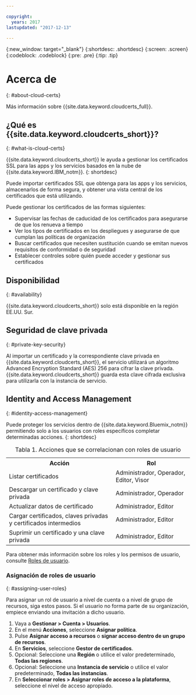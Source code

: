 ```yaml
---

copyright:
  years: 2017
lastupdated: "2017-12-13"

---
```

{:new_window: target="_blank"}
{:shortdesc: .shortdesc}
{:screen: .screen}
{:codeblock: .codeblock}
{:pre: .pre}
{:tip: .tip}

# Acerca de 
{: #about-cloud-certs}

Más información sobre {{site.data.keyword.cloudcerts_full}}.

## ¿Qué es {{site.data.keyword.cloudcerts_short}}?
{: #what-is-cloud-certs}

{{site.data.keyword.cloudcerts_short}} le ayuda a gestionar los certificados SSL para las apps y los servicios basados en la nube de {{site.data.keyword.IBM_notm}}.
{: shortdesc}

Puede importar certificados SSL que obtenga para las apps y los servicios, almacenarlos de forma segura, y obtener una vista central de los certificados que está utilizando.

Puede gestionar los certificados de las formas siguientes:

* Supervisar las fechas de caducidad de los certificados para asegurarse de que los renueva a tiempo
* Ver los tipos de certificados en los despliegues y asegurarse de que cumplan las políticas de organización
* Buscar certificados que necesiten sustitución cuando se emitan nuevos requisitos de conformidad o de seguridad
* Establecer controles sobre quién puede acceder y gestionar sus certificados

## Disponibilidad
{: #availability}

{{site.data.keyword.cloudcerts_short}} solo está disponible en la región EE.UU. Sur.

## Seguridad de clave privada
{: #private-key-security}

Al importar un certificado y la correspondiente clave privada en {{site.data.keyword.cloudcerts_short}}, el servicio utilizará un algoritmo Advanced Encryption Standard (AES) 256 para cifrar la clave privada. {{site.data.keyword.cloudcerts_short}} guarda esta clave cifrada exclusiva para utilizarla con la instancia de servicio.

## Identity and Access Management
{: #identity-access-management}

Puede proteger los servicios dentro de {{site.data.keyword.Bluemix_notm}} permitiendo solo a los usuarios con roles específicos completar determinadas acciones.
{: shortdesc}

<table>
<caption> Tabla 1. Acciones que se correlacionan con roles de usuario</caption>
  <tr>
    <th> Acción </th>
    <th> Rol </th>
  </tr>
  <tr>
    <td>Listar certificados</td>
    <td> Administrador, Operador, Editor, Visor </td>
  </tr>
  <tr>
    <td>Descargar un certificado y clave privada </td>
    <td> Administrador, Operador </td>
  </tr>
  <tr>
    <td>Actualizar datos de certificado</td>
    <td> Administrador, Editor </td>
  </tr>
  <tr>
    <td>Cargar certificados, claves privadas y certificados intermedios </td>
    <td> Administrador, Editor  </td>
  </tr>
  <tr>
    <td>Suprimir un certificado y una clave privada </td>
    <td> Administrador, Editor </td>
  </tr>
</table>

Para obtener más información sobre los roles y los permisos de usuario, consulte [Roles de usuario](/docs/admin/patterns.html#userroles).

### Asignación de roles de usuario
{: #assigning-user-roles}

Para asignar un rol de usuario a nivel de cuenta o a nivel de grupo de recursos, siga estos pasos.
Si el usuario no forma parte de su organización, empiece enviando una invitación a dicho usuario.

1. Vaya a **Gestionar > Cuenta > Usuarios**.
2. En el menú **Acciones**, seleccione **Asignar política**.
3. Pulse **Asignar acceso a recursos** o **signar acceso dentro de un grupo de recursos**.
4. En **Servicios**, seleccione **Gestor de certificados**.
5. Opcional: Seleccione una **Región** o utilice el valor predeterminado, **Todas las regiones**.
6. Opcional: Seleccione una **Instancia de servicio** o utilice el valor predeterminado, **Todas las instancias**.
7. En **Seleccionar roles > Asignar roles de acceso a la plataforma**, seleccione el nivel de acceso apropiado.
